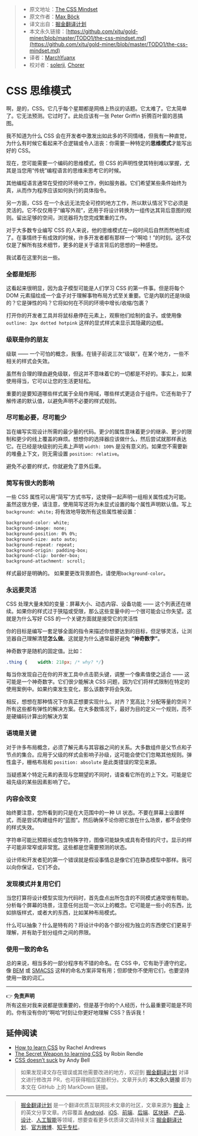 > * 原文地址：[The CSS Mindset](https://mxb.dev/blog/the-css-mindset/)
> * 原文作者：[Max Böck](https://mxb.dev/about/)
> * 译文出自：[掘金翻译计划](https://github.com/xitu/gold-miner)
> * 本文永久链接：[https://github.com/xitu/gold-miner/blob/master/TODO1/the-css-mindset.md](https://github.com/xitu/gold-miner/blob/master/TODO1/the-css-mindset.md)
> * 译者：[MarchYuanx](https://github.com/MarchYuanx)
> * 校对者：[solerji](https://github.com/solerji), [Chorer](https://github.com/Chorer)

# CSS 思维模式

啊，是的，CSS。它几乎每个星期都是网络上热议的话题。它太难了。它太简单了。它无法预测。它过时了。此处应该有一张 Peter Griffin 折腾百叶窗的恶搞图。

我不知道为什么 CSS 会在开发者中激发出如此多的不同情绪，但我有一种直觉，为什么有时候它看起来不合逻辑或令人沮丧：你需要一种特定的**思维模式**才能写出好的 CSS。

现在，您可能需要一个编码的思维模式，但 CSS 的声明性使其特别难以掌握，尤其是当您用“传统”编程语言的思维来思考它的时候。

其他编程语言通常在受控的环境中工作，例如服务器。它们希望某些条件始终为真，从而作为程序应该如何执行的具体指令。

另一方面，CSS 在一个永远无法完全可控的地方工作，所以默认情况下它必须是灵活的。它不仅仅用于“编写外观”，还用于将设计转换为一组传达其背后意图的规则。留出足够的空间，浏览器将为您完成繁重的工作。

对于大多数专业编写 CSS 的人来说，他的思维模式在一段时间后自然而然地形成了。在事情终于有成效的时候，许多开发者都有那样一个“啊哈！”的时刻。这不仅仅是了解所有技术细节，更多的是关于语言背后的思想的一种感觉。

我试着在这里列出一些。

### 全都是矩形

这看起来很明显，因为盒子模型可能是人们学习 CSS 的第一件事。但是将每个 DOM 元素描绘成一个盒子对于理解事物布局方式至关重要。它是内联的还是块级的？它是弹性的吗？它将如何在不同的环境中增长/收缩/包裹？

打开你的开发者工具并将鼠标悬停在元素上，观察他们绘制的盒子。或使用像 `outline: 2px dotted hotpink` 这样的显式样式来显示其隐藏的边框。

### 级联是你的朋友

级联 —— 一个可怕的概念，我懂。在镜子前说三次“级联”，在某个地方，一些不相关的样式会失效。

虽然有合理的理由避免级联，但这并不意味着它的一切都是不好的。事实上，如果使用得当，它可以让您的生活更轻松。

重要的是要知道哪些样式属于全局作用域，哪些样式更适合于组件。它还有助于了解传递的默认值，以避免声明不必要的样式规则。

### 尽可能必要，尽可能少

旨在编写实现设计所需的最少量的代码。更少的属性意味着更少的继承、更少的限制和更少的线上覆盖的麻烦。想想你的选择器应该做什么，然后尝试就那样表达它。在已经是块级别的元素上声明 `width: 100%` 是没有意义的。如果您不需要新的堆叠上下文，则无需设置 `position: relative`。

避免不必要的样式，你就避免了意外后果。

### 简写有很大的影响

一些 CSS 属性可以用“简写”方式书写，这使得一起声明一组相关属性成为可能。虽然这很方便，请注意，使用简写还将为未显式设置的每个属性声明默认值。写上 `background: white;` 将有效地导致所有这些属性被设置：

```css
background-color: white;
background-image: none;
background-position: 0% 0%;
background-size: auto auto;
background-repeat: repeat;
background-origin: padding-box;
background-clip: border-box;
background-attachment: scroll;
```

样式最好是明确的。 如果要更改背景颜色，请使用`background-color`。

### 永远要灵活

CSS 处理大量未知的变量：屏幕大小、动态内容、设备功能 —— 这个列表还在继续。如果你的样式过于狭隘或受限，那么这些变量中的一个很可能会让你失望。这就是为什么写好 CSS 的一个关键方面就是接受它的灵活性

你的目标是编写一套足够全面的指令来描述你想要达到的目标，但足够灵活，让浏览器自己理解清楚**怎么做**。这就是为什么通常最好避免 **“神奇数字”**。

神奇数字是随机的固定值。比如：

```css
.thing {    width: 218px; /* why? */}
```

每当你发现自己在你的开发工具中点击箭头键，调整一个像素值使之适合 —— 这可能是一个神奇数字。它们很少能解决 CSS 问题，因为它们将样式限制在特定的使用案例中。如果约束发生变化，那么该数字将会失效。

相反，想想在那种情况下你真正想要实现什么。对齐？宽高比？分配等量的空间？所有这些都有弹性的解决方案。在大多数情况下，最好为目的定义一个规则，而不是硬编码计算出的解决方案

### 语境是关键

对于许多布局概念，必须了解元素与其容器之间的关系。大多数组件是父节点和子节点的集合。应用于父级的样式会影响子孙级，这可能会使它们忽略其他规则。弹性盒子，栅格布局和 `position: absolute` 是此类错误的常见来源。

当疑惑某个特定元素的表现与您期望的不同时，请查看它所在的上下文。可能是它祖先级的某些因素影响了它。

### 内容会改变

始终要注意，您所看到的只是在大范围中的一种 UI 状态。不要在屏幕上设置样式，而是尝试构建组件的“蓝图”。然后确保不论你把它放在什么场景，都不会使你的样式失效。

字符串可能比预期长或包含特殊字符，图像可能缺失或具有奇怪的尺寸。显示的样子可能非常窄或非常宽。这些都是您需要预测的状态。

设计师和开发者犯的第一个错误就是假设事情总是像它们在静态模型中那样。我可以向你保证，它们不会。

### 发现模式并复用它们

当您打算将设计模型实现为代码时，首先盘点出所包含的不同模式通常很有帮助。分析每个屏幕的场景，注意任何出现一次以上的概念。它可能是一些小的东西，比如排版样式，或者大的东西，比如某种布局模式。

什么可以抽象？什么是特有的？将设计中的各个部分视为独立的东西使它们更易于理解，并有助于划分组件之间的界限。

### 使用一致的命名

总的来说，相当多的一部分程序有不错的命名。在 CSS 中，它有助于遵守约定。像 [BEM](http://getbem.com) 或 [SMACSS](http://smacss.com/) 这样的命名方案非常有用；但即使你不使用它们，也要坚持使用一致的词汇。

---

👉 **免责声明**  
所有这些对我来说都是很重要的，但是基于你的个人经历，什么最重要可能是不同的。你有没有你的“啊哈”时刻让你更好地理解 CSS？告诉我！

## 延伸阅读

* [How to learn CSS](https://www.smashingmagazine.com/2019/01/how-to-learn-css/) by Rachel Andrews
* [The Secret Weapon to learning CSS](https://css-tricks.com/the-secret-weapon-to-learning-css/) by Robin Rendle
* [CSS doesn’t suck](https://andy-bell.design/wrote/css-doesnt-suck/) by Andy Bell

> 如果发现译文存在错误或其他需要改进的地方，欢迎到 [掘金翻译计划](https://github.com/xitu/gold-miner) 对译文进行修改并 PR，也可获得相应奖励积分。文章开头的 **本文永久链接** 即为本文在 GitHub 上的 MarkDown 链接。

---

> [掘金翻译计划](https://github.com/xitu/gold-miner) 是一个翻译优质互联网技术文章的社区，文章来源为 [掘金](https://juejin.im) 上的英文分享文章。内容覆盖 [Android](https://github.com/xitu/gold-miner#android)、[iOS](https://github.com/xitu/gold-miner#ios)、[前端](https://github.com/xitu/gold-miner#前端)、[后端](https://github.com/xitu/gold-miner#后端)、[区块链](https://github.com/xitu/gold-miner#区块链)、[产品](https://github.com/xitu/gold-miner#产品)、[设计](https://github.com/xitu/gold-miner#设计)、[人工智能](https://github.com/xitu/gold-miner#人工智能)等领域，想要查看更多优质译文请持续关注 [掘金翻译计划](https://github.com/xitu/gold-miner)、[官方微博](http://weibo.com/juejinfanyi)、[知乎专栏](https://zhuanlan.zhihu.com/juejinfanyi)。
